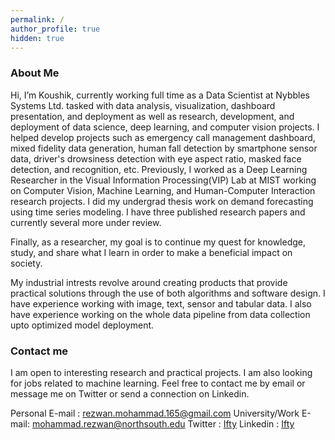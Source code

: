```yaml
---
permalink: /
author_profile: true
hidden: true
---
```


### About Me
Hi, I’m Koushik, currently working full time as a Data Scientist at Nybbles Systems Ltd. tasked with data analysis, visualization, dashboard presentation, and deployment as well as research, development, and deployment of data science, deep learning, and computer vision projects. I helped develop projects such as emergency call management dashboard, mixed fidelity data generation, human fall detection by smartphone sensor data, driver's drowsiness detection with eye aspect ratio, masked face detection, and recognition, etc. Previously, I worked as a Deep Learning Researcher in the Visual Information Processing(VIP) Lab at MIST working on Computer Vision, Machine Learning, and Human-Computer Interaction research projects. I did my undergrad thesis work on demand forecasting using time series modeling. I have three published research papers and currently several more under review.

Finally, as a researcher, my goal is to continue my quest for knowledge, study, and share what I learn in order to make a beneficial impact on society.


My industrial intrests revolve around creating products that provide practical solutions through the use of both algorithms and software design. I have experience working with image, text, sensor and tabular data. I also have experience working on the whole data pipeline from data collection upto optimized model deployment.

### Contact me
I am open to interesting research and practical projects. I am also looking for jobs related to machine learning.
Feel free to contact me by email or message me on Twitter or send a connection on Linkedin.

Personal E-mail : [rezwan.mohammad.165@gmail.com](mailto:rezwan.mohammad.165@gmail.com)
University/Work E-mail: [mohammad.rezwan@northsouth.edu](mailto:mohammad.rezwan@northsouth.edu)
Twitter : [Ifty](https://twitter.com/imr165)
Linkedin : [Ifty](https://www.linkedin.com/in/ifty-mohammad-rezwan-98a487aa/)



